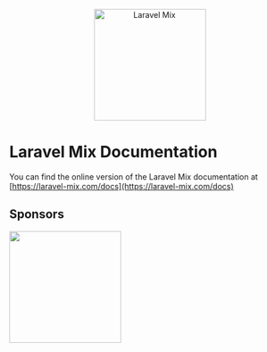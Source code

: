 <p align="center">
  <a href="https://laravel-mix.com/docs">
      <img src="https://laravel-mix.com/svg/laravel-mix-logo.svg" alt="Laravel Mix" width="200">
  </a>
</p>

# Laravel Mix Documentation

You can find the online version of the Laravel Mix documentation at [https://laravel-mix.com/docs](https://laravel-mix.com/docs)

## Sponsors

 <a href="https://m.do.co/c/7a24c68b1e6d">
 <img src="https://opensource.nyc3.cdn.digitaloceanspaces.com/attribution/assets/SVG/DO_Logo_horizontal_blue.svg" width="200px">
 </a>

